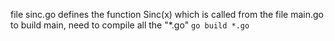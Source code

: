 file sinc.go defines the function Sinc(x) which is called from the file main.go
to build main, need to compile all the "*.go"
`go build *.go`

